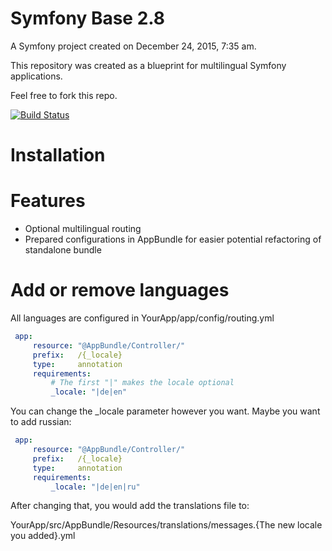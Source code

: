 Symfony Base 2.8
================

A Symfony project created on December 24, 2015, 7:35 am.

This repository was created as a blueprint for multilingual Symfony applications.

Feel free to fork this repo.

[![Build Status](https://travis-ci.org/CoalaJoe/Symfony-Base-2.8.svg?branch=master)](https://travis-ci.org/CoalaJoe/Symfony-Base-2.8)

# Installation

# Features

* Optional multilingual routing
* Prepared configurations in AppBundle for easier potential refactoring of standalone bundle

# Add or remove languages

All languages are configured in YourApp/app/config/routing.yml

```yaml
 app:
     resource: "@AppBundle/Controller/"
     prefix:   /{_locale}
     type:     annotation
     requirements:
         # The first "|" makes the locale optional
         _locale: "|de|en"
```

You can change the _locale parameter however you want. Maybe you want to add russian:

```yaml
 app:
     resource: "@AppBundle/Controller/"
     prefix:   /{_locale}
     type:     annotation
     requirements:
         _locale: "|de|en|ru"
```

After changing that, you would add the translations file to: 

YourApp/src/AppBundle/Resources/translations/messages.{The new locale you added}.yml